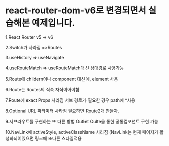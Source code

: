 <h1>react-router-dom-v6로 변경되면서 실습해본 예제입니다.</h1>

<span>
  
1.React Router v5 → v6
  
2.Switch가 사라짐 =>Routes

3.useHistory => useNavigate

4.useRouteMatch => useRouteMatch대신 상대경로 사용가능

5.Route에 childern이나 component 대신에, element 사용

6.Route는 Routes의 직속 자식이어야함

7.Route에 exact Props 사라짐
서브 경로가 필요한 경우 path에 *사용

8.Optional URL 파라미터 사라짐
필요하면 Route2개 만들자.

9.서브라우트를 구현하는 또 다른 방법 Outlet
Oulte을 통한 공통컴포넌트 구현 가능

10.NavLink에 activeStyle, activeClassName 사라짐 
(NavLink는 현재 페이지가 활성화되어있으면 링크에 또다른 스타일적용

</span>
